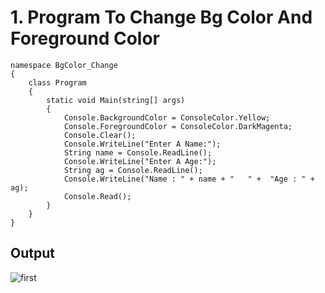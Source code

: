 # 1. Program To Change Bg Color And Foreground Color

```
namespace BgColor_Change
{
    class Program
    {
        static void Main(string[] args)
        {
            Console.BackgroundColor = ConsoleColor.Yellow;
            Console.ForegroundColor = ConsoleColor.DarkMagenta;
            Console.Clear();
            Console.WriteLine("Enter A Name:");
            String name = Console.ReadLine();
            Console.WriteLine("Enter A Age:");
            String ag = Console.ReadLine();
            Console.WriteLine("Name : " + name + "   " +  "Age : " + ag);
            Console.Read();
        }
    }
}
```

## Output 

![first](https://user-images.githubusercontent.com/112624754/215940665-251ba994-66a7-43df-bb52-57d5520a3256.png)

